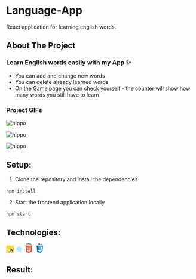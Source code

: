 # Language-App
React application for learning english words.

<h2>About The Project</h2>

<h3>Learn English words easily with my App ✨</h3>
<ul>
<li>You can add and change new words</li>
<li>You can delete already learned words</li>
<li>On the Game page you can check yourself - the counter will show how many words you still have to learn</li>
</ul>

<h3>Project GIFs</h3>

![hippo](https://media.giphy.com/media/v1.Y2lkPTc5MGI3NjExMjJmOTc0NmYyZjU3OWQ2NDdmYjM1YjgwNWViYzQyMDA2YWQyOGQyZCZlcD12MV9pbnRlcm5hbF9naWZzX2dpZklkJmN0PWc/pG3sQO1O95E3AfjYf4/giphy.gif)

![hippo](https://media.giphy.com/media/v1.Y2lkPTc5MGI3NjExMjI0YTFiYmQ0MzRmNjI1ODVjYWQ2NTk2ZDIwMmMxNDkyMmYzYzBjYyZlcD12MV9pbnRlcm5hbF9naWZzX2dpZklkJmN0PWc/uReFwKFqzDTOOQRl2U/giphy.gif)

![hippo](https://media.giphy.com/media/v1.Y2lkPTc5MGI3NjExZGRiYzZlMDJmYThiOTdlNDMxNjNjZWMyNTY4ZmFhZTRmYTBkYTQxMiZlcD12MV9pbnRlcm5hbF9naWZzX2dpZklkJmN0PWc/Crt4aYYQvVoSoHPVHZ/giphy.gif)



## Setup:
1. Clone the repository and install the dependencies
```bash
npm install
```
2. Start the frontend application locally
```bash
npm start
```

## Technologies:
<code><img height="20" src="https://raw.githubusercontent.com/github/explore/80688e429a7d4ef2fca1e82350fe8e3517d3494d/topics/javascript/javascript.png"></code>
<code><img height="20" src="https://raw.githubusercontent.com/github/explore/80688e429a7d4ef2fca1e82350fe8e3517d3494d/topics/react/react.png"></code>
<code><img height="25" src="https://raw.githubusercontent.com/github/explore/80688e429a7d4ef2fca1e82350fe8e3517d3494d/topics/html/html.png"></code>
<code><img height="25" src="https://raw.githubusercontent.com/github/explore/80688e429a7d4ef2fca1e82350fe8e3517d3494d/topics/css/css.png"></code>

## Result:
